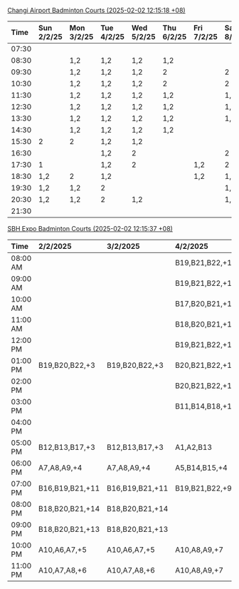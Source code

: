 [Changi Airport Badminton Courts (2025-02-02 12:15:18 +08)](https://www.carc.org.sg/FacilityBooking.aspx)

| Time   | Sun 2/2/25   | Mon 3/2/25   | Tue 4/2/25   | Wed 5/2/25   | Thu 6/2/25   | Fri 7/2/25   | Sat 8/2/25   |
|:-------|:-------------|:-------------|:-------------|:-------------|:-------------|:-------------|:-------------|
| 07:30  |              |              |              |              |              |              |              |
| 08:30  |              | 1,2          | 1,2          | 1,2          | 1,2          |              |              |
| 09:30  |              | 1,2          | 1,2          | 1,2          | 2            |              | 2            |
| 10:30  |              | 1,2          | 1,2          | 1,2          | 2            |              | 2            |
| 11:30  |              | 1,2          | 1,2          | 1,2          | 1,2          |              | 1,2          |
| 12:30  |              | 1,2          | 1,2          | 1,2          | 1,2          |              | 1,2          |
| 13:30  |              | 1,2          | 1,2          | 1,2          | 1,2          |              | 1,2          |
| 14:30  |              | 1,2          | 1,2          | 1,2          | 1,2          |              |              |
| 15:30  | 2            | 2            | 1,2          | 1,2          |              |              |              |
| 16:30  |              |              | 1,2          | 2            |              |              | 2            |
| 17:30  | 1            |              | 1,2          | 2            |              | 1,2          | 2            |
| 18:30  | 1,2          | 2            | 1,2          |              |              | 1,2          | 1,2          |
| 19:30  | 1,2          | 1,2          | 2            |              |              |              | 1,2          |
| 20:30  | 1,2          | 1,2          | 2            | 1,2          |              |              | 1,2          |
| 21:30  |              |              |              |              |              |              |              |

[SBH Expo Badminton Courts (2025-02-02 12:15:37 +08)](https://singaporebadmintonhall.getomnify.com/widgets/O3MRKGBH359GA55KHMG1RD)

| Time     | 2/2/2025        | 3/2/2025        | 4/2/2025        | 5/2/2025        | 6/2/2025        | 7/2/2025        | 8/2/2025        |
|:---------|:----------------|:----------------|:----------------|:----------------|:----------------|:----------------|:----------------|
| 08:00 AM |                 |                 | B19,B21,B22,+14 | B20,B21,B22,+18 | B19,B21,B22,+19 | B19,B21,B22,+19 | B19,B21,B22,+15 |
| 09:00 AM |                 |                 | B19,B21,B22,+12 | B20,B21,B22,+18 | B19,B21,B22,+19 | B19,B21,B22,+19 | B19,B21,B22,+15 |
| 10:00 AM |                 |                 | B17,B20,B21,+13 | B19,B21,B22,+15 | B19,B20,B22,+18 | B19,B21,B22,+18 | B19,B20,B22,+18 |
| 11:00 AM |                 |                 | B18,B20,B21,+15 | B20,B21,B22,+16 | B19,B20,B22,+18 | B19,B21,B22,+18 | B18,B20,B22,+17 |
| 12:00 PM |                 |                 | B19,B21,B22,+11 | B20,B21,B22,+18 | B19,B21,B22,+19 | B19,B21,B22,+19 | B20,B21,B22,+18 |
| 01:00 PM | B19,B20,B22,+3  | B19,B20,B22,+3  | B20,B21,B22,+10 | B19,B21,B22,+19 | B19,B21,B22,+19 | B19,B21,B22,+19 | B19,B21,B22,+19 |
| 02:00 PM |                 |                 | B20,B21,B22,+13 | B19,B21,B22,+19 | B19,B21,B22,+14 | B19,B21,B22,+16 | B19,B21,B22,+17 |
| 03:00 PM |                 |                 | B11,B14,B18,+1  | B19,B20,B21,+6  | B19,B21,B22,+12 | B19,B21,B22,+12 | B19,B20,B21,+9  |
| 04:00 PM |                 |                 |                 | B12,B13,B21     | B14,B15,B17,+5  | B15,B18,B22,+6  | A10,A9          |
| 05:00 PM | B12,B13,B17,+3  | B12,B13,B17,+3  | A1,A2,B13       |                 | A10             | A1,A6,B18       | A1,A2           |
| 06:00 PM | A7,A8,A9,+4     | A7,A8,A9,+4     | A5,B14,B15,+4   | B16,B21         |                 | B16,B21         |                 |
| 07:00 PM | B16,B19,B21,+11 | B16,B19,B21,+11 | B19,B21,B22,+9  | B21,B22         |                 |                 | A9,B19          |
| 08:00 PM | B18,B20,B21,+14 | B18,B20,B21,+14 |                 |                 | A5,B20,B22,+1   |                 | B16,B21         |
| 09:00 PM | B18,B20,B21,+13 | B18,B20,B21,+13 |                 |                 | A5,B20,B22,+1   |                 | B20,B21         |
| 10:00 PM | A10,A6,A7,+5    | A10,A6,A7,+5    | A10,A8,A9,+7    | A10,A8,A9,+7    |                 | A10,A8,A9,+7    | B20,B21,B22,+17 |
| 11:00 PM | A10,A7,A8,+6    | A10,A7,A8,+6    | A10,A8,A9,+7    | A10,A8,A9,+7    |                 | A10,A8,A9,+7    | B20,B21,B22,+17 |

